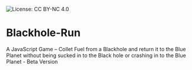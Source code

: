 ![License: CC BY-NC 4.0](https://img.shields.io/badge/License-CC%20BY--NC%204.0-blue.svg)

# Blackhole-Run
A JavaScript Game – Collet Fuel from a Blackhole and return it to the Blue Planet without being sucked in to the Black hole or crashing in to the Blue Planet - Beta Version
